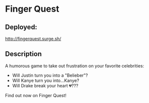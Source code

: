 # Finger Quest

## Deployed:

http://fingerquest.surge.sh/

## Description

A humorous game to take out frustration on your favorite celebrities:

- Will Justin turn you into a "Belieber"?
- Will Kanye turn you into...Kanye?
- Will Drake break your heart 💔???

Find out now on Finger Quest!
